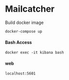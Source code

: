 # Mailcatcher

Build docker image
```
docker-compose up
```

#### Bash Access
```
docker exec -it kibana bash
```

#### web
```
localhost:5601
```
